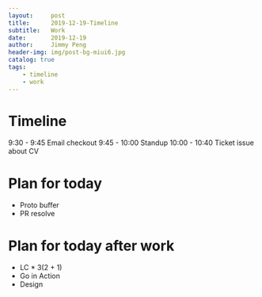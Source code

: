 ```yaml
---
layout:     post
title:      2019-12-19-Timeline
subtitle:   Work
date:       2019-12-19
author:     Jimmy Peng
header-img: img/post-bg-miui6.jpg
catalog: true
tags:
    - timeline
    - work
---
```


# Timeline
9:30 - 9:45 Email checkout
9:45 - 10:00 Standup
10:00 - 10:40 Ticket issue about CV


# Plan for today
- Proto buffer
- PR resolve

# Plan for today after work
- LC * 3(2 + 1)
- Go in Action
- Design
